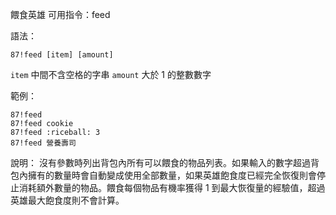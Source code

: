 餵食英雄
可用指令：feed

語法：
```
87!feed [item] [amount]
```
`item` 中間不含空格的字串
`amount` 大於 1 的整數數字

範例：
```
87!feed
87!feed cookie
87!feed :riceball: 3
87!feed 營養壽司
```
說明：
沒有參數時列出背包內所有可以餵食的物品列表。如果輸入的數字超過背包內擁有的數量時會自動變成使用全部數量，如果英雄飽食度已經完全恢復則會停止消耗額外數量的物品。餵食每個物品有機率獲得 1 到最大恢復量的經驗值，超過英雄最大飽食度則不會計算。
